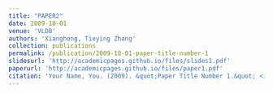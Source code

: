 ```yaml
---
title: "PAPER2"
date: 2009-10-01
venue: 'VLDB'
authors: 'Xianghong, Tieying Zhang'
collection: publications
permalink: /publication/2009-10-01-paper-title-number-1
slidesurl: 'http://academicpages.github.io/files/slides1.pdf'
paperurl: 'http://academicpages.github.io/files/paper1.pdf'
citation: 'Your Name, You. (2009). &quot;Paper Title Number 1.&quot; <i>Journal 1</i>. 1(1).'
---
```

